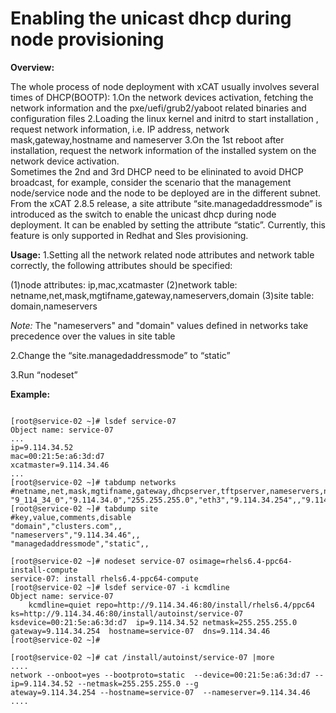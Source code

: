 Enabling the unicast dhcp during node provisioning
==================================================

**Overview:**

The whole process of node deployment with xCAT usually involves several times of DHCP(BOOTP): 
1.On the network devices activation, fetching the network information and the pxe/uefi/grub2/yaboot related binaries and configuration files
2.Loading the linux kernel and initrd to start installation , request network information, i.e. IP address, network mask,gateway,hostname and nameserver
3.On the 1st reboot after installation, request the network information of the installed system on the network device activation.  
Sometimes the 2nd and 3rd DHCP need to be elininated to avoid DHCP broadcast, for example, consider the scenario that the management node/service node and the node to be deployed are in the different subnet.
From the xCAT 2.8.5 release, a site attribute “site.managedaddressmode” is introduced as the switch to enable the unicast dhcp during node deployment. It can be enabled by setting the attribute “static”. Currently, this feature is only supported in Redhat and Sles provisioning.

**Usage:**
1.Setting all the network related node attributes and network table correctly, the following attributes should be specified:

(1)node attributes:
ip,mac,xcatmaster
(2)network table:
netname,net,mask,mgtifname,gateway,nameservers,domain
(3)site table:
domain,nameservers

*Note:* The "nameservers" and "domain" values defined in networks take precedence over the values in site table


2.Change the “site.managedaddressmode” to “static”

3.Run “nodeset” 

**Example:**

~~~~

[root@service-02 ~]# lsdef service-07
Object name: service-07
...
ip=9.114.34.52
mac=00:21:5e:a6:3d:d7
xcatmaster=9.114.34.46
...
[root@service-02 ~]# tabdump networks                            
#netname,net,mask,mgtifname,gateway,dhcpserver,tftpserver,nameservers,ntpservers,logservers,dynamicrange,staticrange,staticrangeincrement,nodehostname,ddnsdomain,vlanid,domain,comments,disable
"9_114_34_0","9.114.34.0","255.255.255.0","eth3","9.114.34.254",,"9.114.34.46",,,,,,,,,,,,
[root@service-02 ~]# tabdump site
#key,value,comments,disable
"domain","clusters.com",,
"nameservers","9.114.34.46",,
"managedaddressmode","static",,

[root@service-02 ~]# nodeset service-07 osimage=rhels6.4-ppc64-install-compute        
service-07: install rhels6.4-ppc64-compute
[root@service-02 ~]# lsdef service-07 -i kcmdline                                   
Object name: service-07
    kcmdline=quiet repo=http://9.114.34.46:80/install/rhels6.4/ppc64 ks=http://9.114.34.46:80/install/autoinst/service-07 ksdevice=00:21:5e:a6:3d:d7  ip=9.114.34.52 netmask=255.255.255.0 gateway=9.114.34.254  hostname=service-07  dns=9.114.34.46
[root@service-02 ~]# 

[root@service-02 ~]# cat /install/autoinst/service-07 |more
....
network --onboot=yes --bootproto=static  --device=00:21:5e:a6:3d:d7 --ip=9.114.34.52 --netmask=255.255.255.0 --g
ateway=9.114.34.254 --hostname=service-07  --nameserver=9.114.34.46
....

~~~~
  